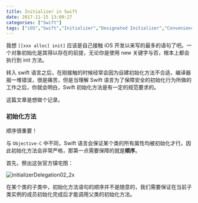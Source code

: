 ```yaml
---
title: Initializer in Swift
date: 2017-11-15 13:09:27
categories: ["Swift"]
tags: ["iOS","Swift","Initializer","Designated Initializer","Convenience Initializers"]
---
```



我想 `[[xxx alloc] init]` 应该是自己接触 iOS 开发以来写的最多的语句了吧。一个对象初始化是其得以存在的前提，无论你是使用 new 关键字与否，根本上都会执行到 init 方法。

转入 swift 语言之后，在刚接触的时候经常会因为自建初始化方法不合适，编译器报一堆错误，很是痛苦，但是当理解 Swift 语言为了保障安全的初始化行为所做的工作之后，你就会明白，Swift 初始化方法是有一定的规范要求的。 

这篇文章是想做个记录。

### 初始化方法


顺序很重要！

与 `Objective-C` 中不同，Swift 语言会保证某个类的所有属性均被初始化才行。因此初始化方法会非常严格，那第一点需要保障的就是**顺序**。

首先，祭出这张官方镇宅图：

![initializerDelegation02_2x](media/initializerDelegation02_2x.png)






在某个类的子类中，初始化方法语句的顺序并不是随意的，我们需要保证在当前子类实例的成员初始化完成后才能调用父类的初始化方法。



